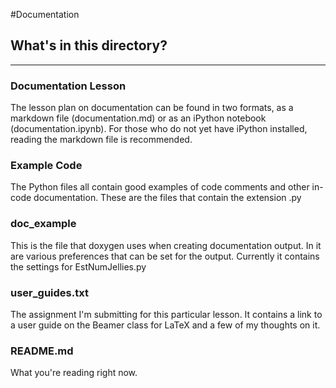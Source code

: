 #Documentation

## What's in this directory?
---------------------
### Documentation Lesson

The lesson plan on documentation can be found in two formats, as a markdown file (documentation.md) or as an iPython notebook (documentation.ipynb). For those who do not yet have iPython installed, reading the markdown file is recommended.

### Example Code

The Python files all contain good examples of code comments and other in-code documentation. These are the files that contain the extension .py

### doc_example

This is the file that doxygen uses when creating documentation output. In it are various preferences that can be set for the output. Currently it contains the settings for EstNumJellies.py

### user_guides.txt

The assignment I'm submitting for this particular lesson. It contains a link to a user guide on the Beamer class for LaTeX and a few of my thoughts on it.

### README.md

What you're reading right now.